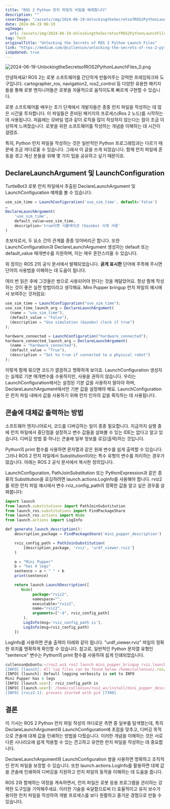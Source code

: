 ```yaml
---
title: "ROS 2 Python 런치 파일의 비밀을 해제합니다"
description: ""
coverImage: "/assets/img/2024-06-19-UnlockingtheSecretsofROS2PythonLaunchFiles_0.png"
date: 2024-06-19 06:19
ogImage:
  url: /assets/img/2024-06-19-UnlockingtheSecretsofROS2PythonLaunchFiles_0.png
tag: Tech
originalTitle: "Unlocking the Secrets of ROS 2 Python Launch Files"
link: "https://medium.com/@cullensun/unlocking-the-secrets-of-ros-2-python-launch-files-cd8e9f03c629"
isUpdated: true
---
```


![2024-06-19-UnlockingtheSecretsofROS2PythonLaunchFiles_0.png](/assets/img/2024-06-19-UnlockingtheSecretsofROS2PythonLaunchFiles_0.png)

안녕하세요! ROS 2는 로봇 소프트웨어를 간단하게 만들어주는 강력한 프레임워크와 도구입니다. cartographer_ros, navigation2, ros2_control 등 다양한 유용한 패키지들을 통해 로봇 엔지니어들은 로봇을 자율적으로 움직이도록 빠르게 구현할 수 있습니다.

로봇 소프트웨어를 배우는 초기 단계에서 개발자들은 종종 런치 파일을 작성하는 데 많은 시간을 투자합니다. 이 파일들은 준비된 패키지의 프로세스(Ros 2 노드)를 시작하는 데 사용됩니다. 처음에는 모바일 앱과 같이 로직을 많이 작성하지 않는다는 점이 조금 이상하게 느껴졌습니다. 로봇을 위한 소프트웨어를 작성하는 개념을 이해하는 데 시간이 걸렸죠.

특히, Python 런치 파일을 작성하는 것은 일반적인 Python 프로그래밍과는 다르기 때문에 조금 까다로울 수 있습니다. 그래서 이 글을 쓰게 되었습니다. 함께 런치 파일에 혼동을 겪고 계신 분들을 위해 몇 가지 팁을 공유하고 싶기 때문이죠.

<!-- cozy-coder - 수평 -->

<ins class="adsbygoogle"
     style="display:block"
     data-ad-client="ca-pub-4877378276818686"
     data-ad-slot="1107185301"
     data-ad-format="auto"
     data-full-width-responsive="true"></ins>

<script>
     (adsbygoogle = window.adsbygoogle || []).push({});
</script>

## DeclareLaunchArgument 및 LaunchConfiguration

TurtleBot3 로봇 런치 파일에서 추출된 DeclareLaunchArgument 및 LaunchConfiguration 예제를 볼 수 있습니다:

```js
use_sim_time = LaunchConfiguration('use_sim_time', default='false')
…
DeclareLaunchArgument(
    'use_sim_time',
    default_value=use_sim_time,
    description='true이면 시뮬레이션 (Gazebo) 시계 사용'
)
```

초보자로서, 두 요소 간의 관계를 종종 잊어버리곤 합니다. 또한 LaunchConfiguration과 DeclareLaunchArgument 생성자는 default 또는 default_value 매개변수를 지원하며, 이는 매우 혼란스러울 수 있습니다.

<!-- cozy-coder - 수평 -->

<ins class="adsbygoogle"
     style="display:block"
     data-ad-client="ca-pub-4877378276818686"
     data-ad-slot="1107185301"
     data-ad-format="auto"
     data-full-width-responsive="true"></ins>

<script>
     (adsbygoogle = window.adsbygoogle || []).push({});
</script>

위 정의는 ROS 2의 공식 문서에서 발췌되었습니다. **굵게 표시한** 단어에 주목해 주시면 단어의 사용법을 이해하는 데 도움이 됩니다.

여러 번 읽은 후에 그것들은 쌍으로 사용되어야 한다는 것을 깨달았어요. 항상 함께 작성하는 것이 좋은 실천 방법이라고 생각해요. Mini Pupper bringup 런치 파일의 예시에서 보여주는 것처럼요:

```js
use_sim_time = LaunchConfiguration("use_sim_time");
use_sim_time_launch_arg = DeclareLaunchArgument(
  (name = "use_sim_time"),
  (default_value = "False"),
  (description = "Use simulation (Gazebo) clock if true")
);

hardware_connected = LaunchConfiguration("hardware_connected");
hardware_connected_launch_arg = DeclareLaunchArgument(
  (name = "hardware_connected"),
  (default_value = "True"),
  (description = "Set to true if connected to a physical robot")
);
```

이렇게 함께 묶으면 코드가 깔끔하고 명확하게 보이죠. LaunchConfiguration 생성자는 실제로 기본 매개변수를 수용하지만, 사용을 권하지 않습니다. 우리는 LaunchConfiguration에서는 설정된 기본 값을 사용하지 말아야 하며, DeclareLaunchArgument에서만 기본 값을 설정해야 해요. LaunchConfiguration은 런치 파일 내에서 값을 사용하기 위해 런치 인자의 값을 획득하는 데 사용됩니다.

<!-- cozy-coder - 수평 -->

<ins class="adsbygoogle"
     style="display:block"
     data-ad-client="ca-pub-4877378276818686"
     data-ad-slot="1107185301"
     data-ad-format="auto"
     data-full-width-responsive="true"></ins>

<script>
     (adsbygoogle = window.adsbygoogle || []).push({});
</script>

## 콘솔에 대체값 출력하는 방법

소프트웨어 엔지니어로서, 코드를 디버깅하는 일이 종종 필요합니다. 지금까지 실행 중에 런치 파일에서 중단점을 설정하고 변수 값들을 살펴볼 수 있는 IDE는 없다고 알고 있습니다. 디버깅 방법 중 하나는 콘솔에 일부 정보를 로깅(출력)하는 것입니다.

Python의 print 함수를 사용하면 문자열과 같은 원래 변수를 쉽게 출력할 수 있습니다. 그러나 ROS 2 런치 파일에서 Substitution이라는 특수 유형의 변수를 처리하는 경우가 많습니다. 아래는 ROS 2 공식 문서에서 복사한 정의입니다.

LaunchConfiguration, PathJoinSubstitution 또는 PythonExpression과 같은 종류의 Substitution을 로깅하려면 launch.actions.LogInfo를 사용해야 합니다. rviz2를 위한 런치 파일 예시에서 변수 rviz_config_path의 정확한 값을 알고 싶은 경우를 살펴봅니다:

<!-- cozy-coder - 수평 -->

<ins class="adsbygoogle"
     style="display:block"
     data-ad-client="ca-pub-4877378276818686"
     data-ad-slot="1107185301"
     data-ad-format="auto"
     data-full-width-responsive="true"></ins>

<script>
     (adsbygoogle = window.adsbygoogle || []).push({});
</script>

```js
import launch
from launch.substitutions import PathJoinSubstitution
from launch_ros.substitutions import FindPackageShare
from launch_ros.actions import Node
from launch.actions import LogInfo

def generate_launch_description():
    description_package = FindPackageShare('mini_pupper_description')

    rviz_config_path = PathJoinSubstitution(
        [description_package, 'rviz', 'urdf_viewer.rviz']
    )

    a = "Mini Pupper"
    b = "has 4 legs"
    sentence = a + " " + b
    print(sentence)

    return launch.LaunchDescription([
       Node(
            package="rviz2",
            namespace="",
            executable="rviz2",
            name="rviz2",
            arguments=["-d", rviz_config_path]
        ),
        LogInfo(msg='rviz_config_path is'),
        LogInfo(msg=rviz_config_path)
    ])
```

LogInfo를 사용하면 콘솔 출력이 아래와 같이 됩니다. "urdf_viewer.rviz" 파일의 정확한 위치를 명확하게 확인할 수 있습니다. 참고로, 일반적인 Python 문자열 유형인 "sentence" 변수는 Python의 print 함수를 사용하여 쉽게 인쇄되었습니다.

```js
cullensun@ubuntu:~/ros2_ws$ ros2 launch mini_pupper_bringup rviz.launch.py
[INFO] [launch]: All log files can be found below /home/cullensun/.ros/log/2024-06-18-00-34-07-704969-ubuntu-7389
[INFO] [launch]: Default logging verbosity is set to INFO
Mini Pupper has 4 legs
[INFO] [launch.user]: rviz_config_path is
[INFO] [launch.user]: /home/cullensun/ros2_ws/install/mini_pupper_description/share/mini_pupper_description/rviz/urdf_viewer.rviz
[INFO] [rviz2-1]: process started with pid [7390]
```

## 결론

<!-- cozy-coder - 수평 -->

<ins class="adsbygoogle"
     style="display:block"
     data-ad-client="ca-pub-4877378276818686"
     data-ad-slot="1107185301"
     data-ad-format="auto"
     data-full-width-responsive="true"></ins>

<script>
     (adsbygoogle = window.adsbygoogle || []).push({});
</script>

이 기사는 ROS 2 Python 런치 파일 작성의 까다로운 측면 중 일부를 탐색했는데, 특히 DeclareLaunchArgument와 LaunchConfiguration에 초점을 맞추고, 디버깅 목적으로 콘솔에 대체 값을 인쇄하는 방법을 다뤘습니다. 이러한 개념을 이해하는 것은 서로 다른 시나리오에 쉽게 적용할 수 있는 견고하고 유연한 런치 파일을 작성하는 데 중요합니다.

DeclareLaunchArgument와 LaunchConfiguration 쌍을 사용하면 명확하고 조직적인 런치 파일을 보장할 수 있습니다. 또한 launch.actions.LogInfo를 활용하면 대체 값을 콘솔에 인쇄하여 디버깅을 지원하고 런치 파일의 동작을 이해하는 데 도움을 줍니다.

ROS 2와 함께하는 여정을 계속하면서, 런치 파일은 로봇 응용 프로그램을 관리하는 강력한 도구임을 기억해주세요. 이러한 기술을 숙달함으로써 더 효율적이고 유지 보수가 용이한 런치 파일을 작성하여 개발 프로세스를 보다 원활하고 즐거운 경험으로 만들 수 있습니다.
